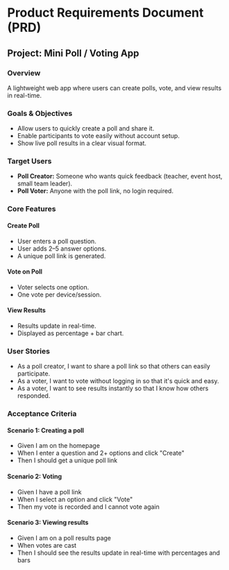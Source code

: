 # Product Requirements Document (PRD)

## Project: Mini Poll / Voting App

### Overview

A lightweight web app where users can create polls, vote, and view results in real-time.

### Goals & Objectives

- Allow users to quickly create a poll and share it.
- Enable participants to vote easily without account setup.
- Show live poll results in a clear visual format.

### Target Users

- **Poll Creator:** Someone who wants quick feedback (teacher, event host, small team leader).
- **Poll Voter:** Anyone with the poll link, no login required.

### Core Features

#### Create Poll
- User enters a poll question.
- User adds 2–5 answer options.
- A unique poll link is generated.

#### Vote on Poll
- Voter selects one option.
- One vote per device/session.

#### View Results
- Results update in real-time.
- Displayed as percentage + bar chart.

### User Stories

- As a poll creator, I want to share a poll link so that others can easily participate.
- As a voter, I want to vote without logging in so that it's quick and easy.
- As a voter, I want to see results instantly so that I know how others responded.

### Acceptance Criteria

#### Scenario 1: Creating a poll
- Given I am on the homepage
- When I enter a question and 2+ options and click "Create"
- Then I should get a unique poll link

#### Scenario 2: Voting
- Given I have a poll link
- When I select an option and click "Vote"
- Then my vote is recorded and I cannot vote again

#### Scenario 3: Viewing results
- Given I am on a poll results page
- When votes are cast
- Then I should see the results update in real-time with percentages and bars
